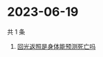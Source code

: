 # 2023-06-19

共 1 条

<!-- BEGIN -->
<!-- 最后更新时间 Mon Jun 19 2023 08:32:26 GMT+0800 (China Standard Time) -->

1. [回光返照是身体能预测死亡吗](https://www.zhihu.com/search?q=回光返照是身体能预测死亡吗)

<!-- END -->
